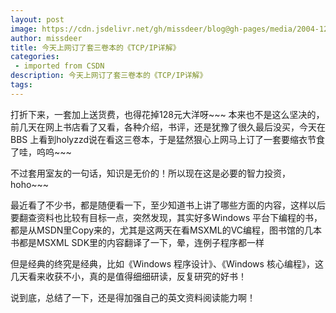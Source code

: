 ```yaml
---
layout: post
image: https://cdn.jsdelivr.net/gh/missdeer/blog@gh-pages/media/2004-12-11/tcpip.jpg
author: missdeer
title: 今天上网订了套三卷本的《TCP/IP详解》
categories: 
 - imported from CSDN
description: 今天上网订了套三卷本的《TCP/IP详解》
tags: 
---
```


打折下来，一套加上送货费，也得花掉128元大洋呀~~~ 本来也不是这么坚决的，前几天在网上书店看了又看，各种介绍，书评，还是犹豫了很久最后没买，今天在BBS 上看到holyzzd说在看这三卷本，于是猛然狠心上网马上订了一套要缩衣节食了哇，呜呜~~~

不过套用室友的一句话，知识是无价的！所以现在这是必要的智力投资，hoho~~~

最近看了不少书，都是随便看一下，至少知道书上讲了哪些方面的内容，这样以后要翻查资料也比较有目标一点，突然发现，其实好多Windows 平台下编程的书，都是从MSDN里Copy来的，尤其是这两天在看MSXML的VC编程，图书馆的几本书都是MSXML SDK里的内容翻译了一下，晕，连例子程序都一样

但是经典的终究是经典，比如《Windows 程序设计》、《Windows 核心编程》，这几天看来收获不小，真的是值得细细研读，反复研究的好书！

说到底，总结了一下，还是得加强自己的英文资料阅读能力啊！
